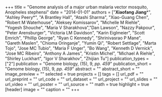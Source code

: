 +++
title = "Genome analysis of a major urban malaria vector mosquito, Anopheles stephensi"
date = "2014-01-01"
authors = ["**Xiaofang Jiang**&ast;", "Ashley Peery&ast;", "A Brantley Hall", "Atashi Sharma", "Xiao-Guang Chen", "Robert M Waterhouse", "Aleksey Komissarov", "Michelle M Riehle", "Yogesh Shouche", "Maria V Sharakhova","Dan Lawson", "Nazzy Pakpour", "Peter Arensburger", "Victoria LM Davidson", "Karin Eiglmeier", "Scott Emrich", "Phillip George", "Ryan C Kennedy", "Shrinivasrao P Mane", "Gareth Maslen", "Chioma Oringanje", "Yumin Qi", "Robert Settlage", "Marta Tojo", "Jose MC Tubio", "Maria F Unger", "Bo Wang", "Kenneth D Vernick", "Jose MC Ribeiro", "Anthony A James", "Kristin Michel", "Michael A Riehle", "Shirley Luckhart", "Igor V Sharakhov", "Zhijian Tu"]
publication_types = ["2"]
publication = "Genome biology, (15), 9, _pp. 459_"
publication_short = "Genome biology, (15), 9, _pp. 459_"
abstract = ""
abstract_short = ""
image_preview = ""
selected = true
projects = []
tags = []
url_pdf = ""
url_preprint = ""
url_code = ""
url_dataset = ""
url_project = ""
url_slides = ""
url_video = ""
url_poster = ""
url_source = ""
math = true
highlight = true
[header]
image = ""
caption = ""
+++
